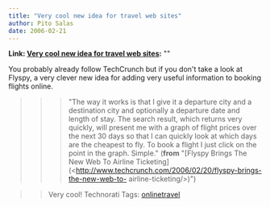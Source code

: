 ```yaml
---
title: "Very cool new idea for travel web sites"
author: Pito Salas
date: 2006-02-21
---
```


**Link: [Very cool new idea for travel web sites](None):** ""

You probably already follow TechCrunch but if you don't take a look at Flyspy,
a very clever new idea for adding very useful information to booking flights
online.

>>

>>> "The way it works is that I give it a departure city and a destination
city and optionally a departure date and length of stay. The search result,
which returns very quickly, will present me with a graph of flight prices over
the next 30 days so that I can quickly look at which days are the cheapest to
fly. To book a flight I just click on the point in the graph. Simple."
(**from** "[Flyspy Brings The New Web To Airline
Ticketing](<http://www.techcrunch.com/2006/02/20/flyspy-brings-the-new-web-to-
airline-ticketing/>)")

>>

>> Very cool! Technorati Tags:
[onlinetravel](<http://www.technorati.com/tag/onlinetravel>)


